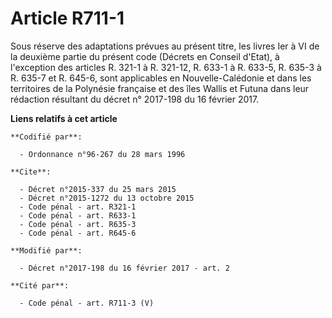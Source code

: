 # Article R711-1

Sous réserve des adaptations prévues au présent titre, les livres Ier à VI de la deuxième partie du présent code (Décrets en
Conseil d'Etat), à l'exception des articles R. 321-1 à R. 321-12, R. 633-1 à R. 633-5, 
R. 635-3 à R. 635-7 et R. 645-6, sont applicables en Nouvelle-Calédonie et dans les territoires de la Polynésie française et
des îles Wallis et Futuna dans leur rédaction résultant du décret n° 2017-198 du 16 février 2017.

**Liens relatifs à cet article**

	**Codifié par**:

	  - Ordonnance n°96-267 du 28 mars 1996

	**Cite**:

	  - Décret n°2015-337 du 25 mars 2015
	  - Décret n°2015-1272 du 13 octobre 2015
	  - Code pénal - art. R321-1
	  - Code pénal - art. R633-1
	  - Code pénal - art. R635-3
	  - Code pénal - art. R645-6

	**Modifié par**:

	  - Décret n°2017-198 du 16 février 2017 - art. 2

	**Cité par**:

	  - Code pénal - art. R711-3 (V)
